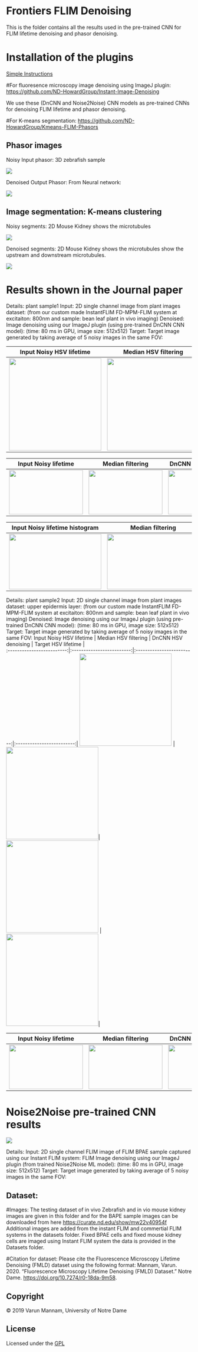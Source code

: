 # Frontiers FLIM Denoising
This is the folder contains all the results used in the pre-trained CNN for FLIM lifetime denoising and phasor denoising.

# Installation of the plugins
[Simple Instructions](https://github.com/ND-HowardGroup/Instant-Image-Denoising/blob/master/Plugins/Instructions_to_Install_Image_denoising_plugins.docx)

#For fluoresence microscopy image denoising using ImageJ plugin: 
https://github.com/ND-HowardGroup/Instant-Image-Denoising

We use these (DnCNN and Noise2Noise) CNN models as pre-trained CNNs for denoising FLIM lifetime and phasor denoising. 

#For K-means segmentation: 
https://github.com/ND-HowardGroup/Kmeans-FLIM-Phasors


## Phasor images
Noisy Input phasor: 3D zebrafish sample

![](In_Vivo_imaging_samples/Zebrafish_data/Phasor_clustering/Phasors_raw_denoised/imagePhasorHistogram.png)

Denoised Output Phasor: From Neural network: 

![](In_Vivo_imaging_samples/Zebrafish_data/Phasor_clustering/Phasors_raw_denoised/imagePhasorHistogram_denoised.png)

## Image segmentation: K-means clustering
Noisy segments: 2D Mouse Kidney shows the microtubules

![](In_Vivo_imaging_samples/Mouse_kidney_data/Overlapped_segments_raw_denoised/Noisy_Segments.png)

Denoised segments: 2D Mouse Kidney shows the microtubules show the upstream and downstream microtubules.

![](In_Vivo_imaging_samples/Mouse_kidney_data/Overlapped_segments_raw_denoised/Denosied_Segments.png)


# Results shown in the Journal paper
Details: plant sample1
Input: 2D single channel image from plant images dataset: (from our custom made InstantFLIM FD-MPM-FLIM system at excitaiton: 800nm and sample: bean leaf plant in vivo imaging)
Denoised: Image denoising using our ImageJ plugin (using pre-trained DnCNN CNN model): (time: 80 ms in GPU, image size: 512x512)
Target: Target image generated by taking average of 5 noisy images in the same FOV: 

Input Noisy HSV lifetime       | Median HSV filtering  | DnCNN HSV denoising       | Target HSV lifetime       |	
:-------------------------:|:-------------------------:|:-------------------------:|:-------------------------:|
<img src="In_Vivo_imaging_samples/Plant_imaging_data/Extracted_composite_lifetime_HSV/lifetime_images_plant_mid_layer/data2_noisy_imageLifetimeHSV.png" width="250" height="250" />   |  <img src="In_Vivo_imaging_samples/Plant_imaging_data/Extracted_composite_lifetime_HSV/lifetime_images_plant_mid_layer/data2_median_imageLifetimeHSV.png" width="250" height="250" />| <img src="In_Vivo_imaging_samples/Plant_imaging_data/Extracted_composite_lifetime_HSV/lifetime_images_plant_mid_layer/data2_dncnn_imageLifetimeHSV.png" width="250" height="250" /> | <img src="In_Vivo_imaging_samples/Plant_imaging_data/Extracted_composite_lifetime_HSV/lifetime_images_plant_mid_layer/data2_averaged_noisy_I_imageLifetimeHSV.png" width="250" height="250" />|


Input Noisy lifetime       | Median filtering          | DnCNN denoising Plugin    | Target Image 		         |	
:-------------------------:|:-------------------------:|:-------------------------:|:-------------------------:|
<img src="In_Vivo_imaging_samples/Plant_imaging_data/Phasor_clustering/plant_images_mid_layer/raw_data2_imagePhasorCluster.png" width="200" height="120" />   |  <img src="In_Vivo_imaging_samples/Plant_imaging_data/Phasor_clustering/plant_images_mid_layer/median_data2_imagePhasorCluster.png" width="200" height="120" />| <img src="In_Vivo_imaging_samples/Plant_imaging_data/Phasor_clustering/plant_images_mid_layer/dncnn_data2_imagePhasorCluster.png" width="200" height="120" /> | <img src="In_Vivo_imaging_samples/Plant_imaging_data/Phasor_clustering/plant_images_mid_layer/gt_data2_imagePhasorCluster.png" width="200" height="120" />|

Input Noisy lifetime histogram      | Median  filtering  | DnCNN denoising       | Target HSV lifetime       |	
:-------------------------:|:-------------------------:|:-------------------------:|:-------------------------:|
<img src="In_Vivo_imaging_samples/Plant_imaging_data/Extracted_Lifetime/lifetime_images_plant_mid_layer/cropped_image_hist_data2_raw.png" width="250" height="150" />   |  <img src="In_Vivo_imaging_samples/Plant_imaging_data/Extracted_Lifetime/lifetime_images_plant_mid_layer/cropped_image_hist_data2_median.png" width="250" height="150" />| <img src="In_Vivo_imaging_samples/Plant_imaging_data/Extracted_Lifetime/lifetime_images_plant_mid_layer/cropped_image_hist_data2_dncnn.png" width="250" height="150" /> | <img src="In_Vivo_imaging_samples/Plant_imaging_data/Extracted_Lifetime/lifetime_images_plant_mid_layer/cropped_image_hist_data2_averaged.png" width="250" height="150" />|



Details: plant sample2
Input: 2D single channel image from plant images dataset: upper epidermis layer: (from our custom made InstantFLIM FD-MPM-FLIM system at excitaiton: 800nm and sample: bean leaf plant in vivo imaging)
Denoised: Image denoising using our ImageJ plugin (using pre-trained DnCNN CNN model): (time: 80 ms in GPU, image size: 512x512)
Target: Target image generated by taking average of 5 noisy images in the same FOV: 
Input Noisy HSV lifetime       | Median HSV filtering  | DnCNN HSV denoising       | Target HSV lifetime       |	
:-------------------------:|:-------------------------:|:-------------------------:|:-------------------------:|
<img src="In_Vivo_imaging_samples/Plant_imaging_data/Extracted_composite_lifetime_HSV/lifetime_images_plant_top_layer/raw_data1_imageLifetimeHSV.png" width="250" height="250" />   |  <img src="In_Vivo_imaging_samples/Plant_imaging_data/Extracted_composite_lifetime_HSV/lifetime_images_plant_top_layer/median_data1_imageLifetimeHSV.png" width="250" height="250" />| <img src="In_Vivo_imaging_samples/Plant_imaging_data/Extracted_composite_lifetime_HSV/lifetime_images_plant_top_layer/dncnn_data1_imageLifetimeHSV.png" width="250" height="250" /> | <img src="In_Vivo_imaging_samples/Plant_imaging_data/Extracted_composite_lifetime_HSV/lifetime_images_plant_top_layer/averaged_data1_imageLifetimeHSV.png" width="250" height="250" />|


Input Noisy lifetime       | Median filtering          | DnCNN denoising Plugin    | Target Image 		         |	
:-------------------------:|:-------------------------:|:-------------------------:|:-------------------------:|
<img src="In_Vivo_imaging_samples/Plant_imaging_data/Phasor_clustering/plant_images_top_layer/raw_data1_imagePhasorCluster.png" width="200" height="120" />   |  <img src="In_Vivo_imaging_samples/Plant_imaging_data/Phasor_clustering/plant_images_top_layer/median_data1_imagePhasorCluster.png" width="200" height="120" />| <img src="In_Vivo_imaging_samples/Plant_imaging_data/Phasor_clustering/plant_images_top_layer/dncnn_data1_imagePhasorCluster.png" width="200" height="120" /> | <img src="In_Vivo_imaging_samples/Plant_imaging_data/Phasor_clustering/plant_images_top_layer/averaged_data1_imagePhasorCluster.png" width="200" height="120" />|




# Noise2Noise pre-trained CNN results
![](Ex_Vivo_imaging_samples/Noise2Noise_results_BPAE_sample/Lifetime_denoising_Noise2Noise_BPAE.png)

Details: 
Input: 2D single channel FLIM image of FLIM BPAE sample captured using our Instant FLIM system:
FLIM Image denoising using our ImageJ plugin (from trained Noise2Noise ML model): (time: 80 ms in GPU, image size: 512x512)
Target: Target image generated by taking average of 5 noisy images in the same FOV: 

## Dataset:
#Images: The testing dataset of in vivo Zebrafish and in vio mouse kidney images are given in this folder and for the BAPE sample images can be downloaded from here https://curate.nd.edu/show/mw22v40954f
Additional images are added from the instant FLIM and commertial FLIM systems in the datasets folder. Fixed BPAE cells and fixed mouse kidney cells are imaged using Instant FLIM system the data is provided in the Datasets folder. 

#Citation for dataset: Please cite the Fluorescence Microscopy Lifetime Denoising (FMLD) dataset using the following format: Mannam, Varun. 2020. “Fluorescence Microscopy Lifetime Denoising (FMLD) Dataset.” Notre Dame. https://doi.org/10.7274/r0-18da-9m58.


## **Copyright**

© 2019 Varun Mannam, University of Notre Dame  

## **License**

Licensed under the [GPL](https://github.com/ND-HowardGroup/Frontiers-FLIM-Denoising/blob/main/LICENSE)
